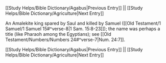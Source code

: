 [[Study Helps/Bible Dictionary/Agabus|Previous Entry]]  ||  [[Study Helps/Bible Dictionary/Agriculture|Next Entry]]

 An Amalekite king spared by Saul and killed by Samuel ([[Old Testament/1 Samuel/1 Samuel 15#^verse-8|1 Sam. 15:8-23]]); the name was perhaps a title (like Pharaoh among the Egyptians); see [[Old Testament/Numbers/Numbers 24#^verse-7|Num. 24:7]].

[[Study Helps/Bible Dictionary/Agabus|Previous Entry]]  ||  [[Study Helps/Bible Dictionary/Agriculture|Next Entry]]